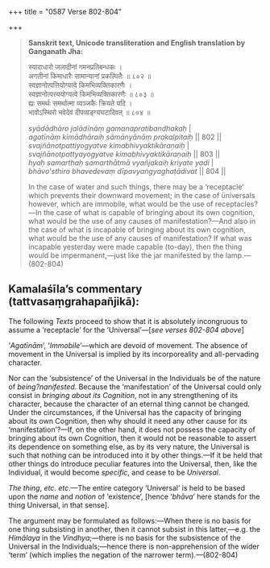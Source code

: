 +++
title = "0587 Verse 802-804"

+++
> **Sanskrit text, Unicode transliteration and English translation by Ganganath Jha:** 
>
> स्यादाधारो जलादीनां गमनप्रतिबन्धकः ।  
> अगतीनां किमाधारैः सामान्यानां प्रकल्पितैः ॥ ८०२ ॥  
> स्वज्ञानोत्पत्तियोग्यत्वे किमभिव्यक्तिकारणैः ।  
> स्वज्ञानोत्पत्त्ययोग्यत्वे किमभिव्यक्तिकारणैः ॥ ८०३ ॥  
> ह्यः समर्थः समर्थात्मा व्यञ्जकैः क्रियते यदि ।  
> भावोऽस्थिरो भवेदेवं दीपव्यङ्ग्यघटादिवत् ॥ ८०४ ॥ 
>
> *syādādhāro jalādīnāṃ gamanapratibandhakaḥ* \|  
> *agatīnāṃ kimādhāraiḥ sāmānyānāṃ prakalpitaiḥ* \|\| 802 \|\|  
> *svajñānotpattiyogyatve kimabhivyaktikāraṇaiḥ* \|  
> *svajñānotpattyayogyatve kimabhivyaktikāraṇaiḥ* \|\| 803 \|\|  
> *hyaḥ samarthaḥ samarthātmā vyañjakaiḥ kriyate yadi* \|  
> *bhāvo'sthiro bhavedevaṃ dīpavyaṅgyaghaṭādivat* \|\| 804 \|\| 
>
> In the case of water and such things, there may be a ‘receptacle’ which prevents their downward movement; in the case of üniversals however, which are immobile, what would be the use of receptacles?—In the case of what is capable of bringing about its own cognition, what would be the use of any causes of manifestation?—And also in the case of what is incapable of bringing about its own cognition, what would be the use of any causes of manifestation? If what was incapable yesterday were made capable (to-day), then the thing would be impermanent,—just like the jar manifested by the lamp.—(802-804)



## Kamalaśīla’s commentary (tattvasaṃgrahapañjikā):

The following *Texts* proceed to show that it is absolutely incongruous to assume a ‘receptacle’ for the ‘Universal’—[*see verses 802-804 above*]

‘*Agatīnām*’, ‘*Immobile*’—which are devoid of movement. The absence of movement in the Universal is implied by its incorporeality and all-pervading character.

Nor can the ‘subsistence’ of the Universal in the Individuals be of the nature of *being?nanifested*. Because the ‘manifestation’ of the Universal could only consist in *bringing about its Cognition*, not in any strengthening of its character, because the character of an eternal thing cannot be changed. Under the circumstances, if the Universal has the capacity of bringing about its own Cognition, then why should it need any other cause for its ‘manifestation’?—If, on the other hand, it does not possess the capacity of bringing about its own Cognition, then it would not be reasonable to assert its dependence on something else, as by its very nature, the Universal is such that nothing can be introduced into it by other things.—If it be held that other things do introduce peculiar features into the Universal, then, like the Individual, it would become *specific*, and cease to be *Universal*.

*The thing*, *etc. etc*.—The entire category ‘Universal’ is held to be based upon the *name* and *notion* of ‘existence’, [hence ‘*bhāva*’ here stands for the thing Universal, in that sense].

The argument may be formulated as follows:—When there is no basis for one thing subsisting in another, then it cannot subsist in this latter,—e.g. the *Himālaya* in the *Vindhya*;—there is no basis for the subsistence of the Universal in the Individuals;—hence there is non-apprehension of the wider ‘term’ (which implies the negation of the narrower term).—(802-804)


